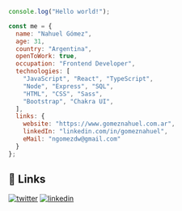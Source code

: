 ```js
console.log("Hello world!");

const me = {
  name: "Nahuel Gómez",
  age: 31,
  country: "Argentina",
  openToWork: true,
  occupation: "Frontend Developer",
  technologies: [
    "JavaScript", "React", "TypeScript",
    "Node", "Express", "SQL",
    "HTML", "CSS", "Sass",
    "Bootstrap", "Chakra UI",
  ],
  links: {
    website: "https://www.gomeznahuel.com.ar",
    linkedIn: "linkedin.com/in/gomeznahuel",
    eMail: "ngomezdw@gmail.com"
  }
};
```

## 🔗 Links
[![twitter](https://img.shields.io/badge/twitter-1DA1F2?style=for-the-badge&logo=twitter&logoColor=white)](https://twitter.com/gomeznahueldev)
[![linkedin](https://img.shields.io/badge/linkedin-0A66C2?style=for-the-badge&logo=linkedin&logoColor=white)](https://www.linkedin.com/in/gomeznahuel)
